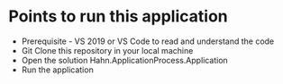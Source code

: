 # Points to run this application


- Prerequisite - VS 2019 or VS Code to read and understand the code
- Git Clone this repository in your local machine
- Open the solution Hahn.ApplicationProcess.Application
- Run the application 
